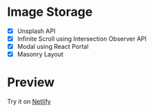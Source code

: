 # Image Storage
- [x] Unsplash API
- [x] Infinite Scroll using Intersection Observer API
- [x] Modal using React Portal
- [x] Masonry Layout

# Preview

Try it on [Netlify](https://imagestorage.netlify.app)
